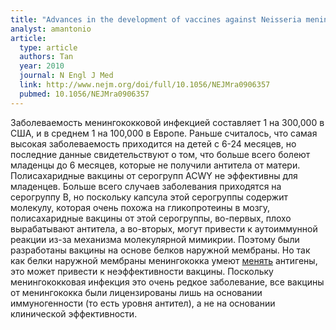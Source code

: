 ```yaml
---
title: "Advances in the development of vaccines against Neisseria meningitidis"
analyst: amantonio
article:
  type: article
  authors: Tan
  year: 2010
  journal: N Engl J Med
  link: http://www.nejm.org/doi/full/10.1056/NEJMra0906357
  pubmed: 10.1056/NEJMra0906357
---
```


Заболеваемость менингококковой инфекцией составляет 1 на 300,000 в США, и в среднем 1 на 100,000 в Европе.
Раньше считалось, что самая высокая заболеваемость приходится на детей с 6-24 месяцев, но последние данные свидетельствуют о том, что больше всего болеют младенцы до 6 месяцев, которые не получили антитела от матери.
Полисахаридные вакцины от серогрупп ACWY не эффективны для младенцев.
Больше всего случаев заболевания приходятся на серогруппу В, но поскольку капсула этой серогруппы содержит молекулу, которая очень похожа на гликопротеины в мозгу, полисахаридные вакцины от этой серогруппы, во-первых, плохо вырабатывают антитела, а во-вторых, могут привести к аутоиммунной реакции из-за механизма молекулярной мимикрии. Поэтому были разработаны вакцины на основе белков наружной мембраны. Но так как белки наружной мембраны менингококка умеют [менять](https://ru.wikipedia.org/wiki/Антигенная_изменчивость) антигены, это может привести к неэффективности вакцины.
Поскольку менингококковая инфекция это очень редкое заболевание, все вакцины от менингококка были лицензированы лишь на основании иммуногенности (то есть уровня антител), а не на основании клинической эффективности.
